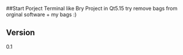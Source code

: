##Start Porject Terminal like Bry
Project in Qt5.15
try remove bags from orginal software + my bags :)

## Version
0.1

